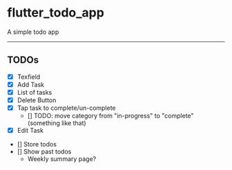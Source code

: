 # flutter_todo_app

A simple todo app

---

## TODOs

-   [x] Texfield
-   [x] Add Task
-   [x] List of tasks
-   [x] Delete Button
-   [x] Tap task to complete/un-complete
    -   [] TODO: move category from "in-progress" to "complete" (something like that)
-   [x] Edit Task

-   [] Store todos
-   [] Show past todos
    -   Weekly summary page?
